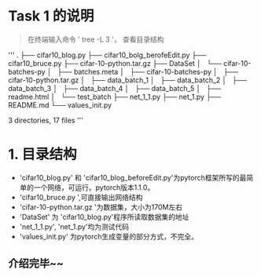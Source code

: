 # Task 1 的说明

> 在终端输入命令 ' tree -L 3 '， 查看目录结构

'''
.
├── cifar10_blog.py
├── cifar10_bolg_berofeEdit.py
├── cifar10_bruce.py
├── cifar-10-python.tar.gz
├── DataSet
│   └── cifar-10-batches-py
│       ├── batches.meta
│       ├── cifar-10-batches-py
│       ├── cifar-10-python.tar.gz
│       ├── data_batch_1
│       ├── data_batch_2
│       ├── data_batch_3
│       ├── data_batch_4
│       ├── data_batch_5
│       ├── readme.html
│       └── test_batch
├── net_1_1.py
├── net_1.py
├── README.md
└── values_init.py

3 directories, 17 files
'''

# 1. 目录结构
- 'cifar10_blog.py' 和 'cifar10_blog_beforeEdit.py'为pytorch框架所写的最简单的一个网络，可运行。pytorch版本1.1.0。
- 'cifar10_bruce.py ',可直接输出网络结构
- 'cifar-10-python.tar.gz '为数据集，大小为170M左右
- 'DataSet' 为 'cifar10_blog.py'程序所读取数据集的地址
- 'net_1_1.py', 'net_1.py'均为测试代码
- 'values_init.py' 为pytorch生成变量的部分方式，不完全。

## 介绍完毕~~

